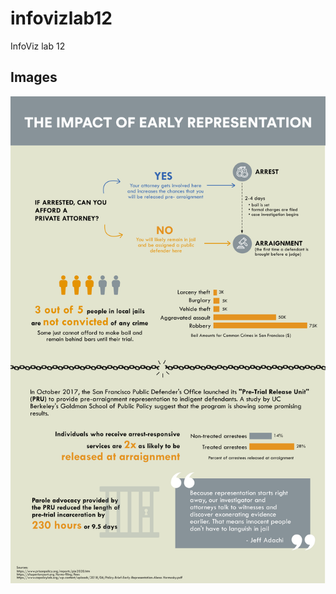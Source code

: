 # infovizlab12
InfoViz lab 12

<html>
  
  <h2> Images </h2>
  <img src="infographic.png">
  
</html>

